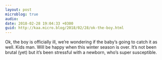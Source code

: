 ```yaml
---
layout: post
microblog: true
audio: 
date: 2018-02-28 19:04:33 +0300
guid: http://kaa.micro.blog/2018/02/28/ok-the-boy.html
---
```

Ok, the boy is officially ill, we’re wondering if the baby’s going to catch it as well. Kids man. Will be happy when this winter season is over. It’s not been brutal (yet) but it’s been stressful with a newborn, who’s super susceptible. 
